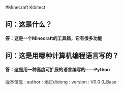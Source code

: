 #Minecraft Kibitect
## 问：这是什么？
#### 答：这是一个Minecraft的工具箱，它有很多功能
## 问：这是用哪种计算机编程语言写的？
#### 答：这是用一种高度可扩展的语言编写的——Python

版本信息
 : author : 地灯dideng
 : version : V0.0.0_Base  